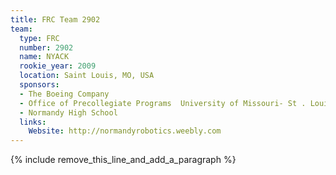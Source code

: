 ```yaml
---
title: FRC Team 2902
team:
  type: FRC
  number: 2902
  name: NYACK
  rookie_year: 2009
  location: Saint Louis, MO, USA
  sponsors:
  - The Boeing Company
  - Office of Precollegiate Programs  University of Missouri- St . Louis
  - Normandy High School
  links:
    Website: http://normandyrobotics.weebly.com
---
```


{% include remove_this_line_and_add_a_paragraph %}